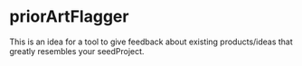 priorArtFlagger
===============
 This is an idea for a tool to give feedback about existing products/ideas that greatly resembles your seedProject.
